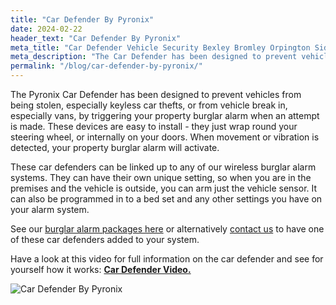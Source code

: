 ```yaml
---
title: "Car Defender By Pyronix"
date: 2024-02-22
header_text: "Car Defender By Pyronix"
meta_title: "Car Defender Vehicle Security Bexley Bromley Orpington Sidcup Eltham - MyAlarm Security"
meta_description: "The Car Defender has been designed to prevent vehicles from being stolen or from vehicle break ins by triggering your burglar alarm when an attempt is made"
permalink: "/blog/car-defender-by-pyronix/"
---
```


The Pyronix Car Defender has been designed to prevent vehicles from being stolen, especially keyless car thefts, or from vehicle break in, especially vans, by triggering your property burglar alarm when an attempt is made. These devices are easy to install - they just wrap round your steering wheel, or internally on your doors. When movement or vibration is detected, your property burglar alarm will activate.

These car defenders can be linked up to any of our wireless burglar alarm systems. They can have their own unique setting, so when you are in the premises and the vehicle is outside, you can arm just the vehicle sensor. It can also be programmed in to a bed set and any other settings you have on your alarm system.

See our [burglar alarm packages here](/categories/burglar-alarms/) or alternatively [contact us](/contact/) to have one of these car defenders added to your system.

Have a look at this video for full information on the car defender and see for yourself how it works: [](https://youtu.be/-ITA2MsqPCA) **[Car Defender Video](https://youtu.be/-ITA2MsqPCA)**[**.**](https://youtu.be/-ITA2MsqPCA)

![Car Defender By Pyronix](https://res.cloudinary.com/kbs/image/upload/nnxlqze2rajr4a3ty4xj.jpg)